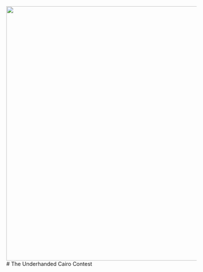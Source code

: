 <img src="https://github.com/NethermindEth/underhanded-cairo-contest/blob/main/resources/logo.png" width="1600" height="675" />
# The Underhanded Cairo Contest
